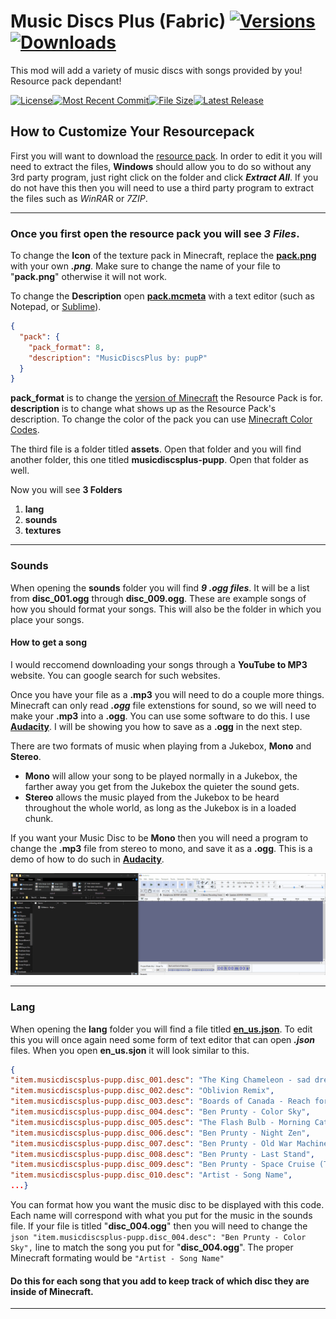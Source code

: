 # Music Discs Plus (Fabric) [![Versions](https://cf.way2muchnoise.eu/versions/musicdiscsplus_all.svg)](https://www.curseforge.com/minecraft/mc-mods/musicdiscsplus) [![Downloads](https://cf.way2muchnoise.eu/full_musicdiscsplus_downloads.svg)](https://www.curseforge.com/minecraft/mc-mods/musicdiscsplus)
This mod will add a variety of music discs with songs provided by you! Resource pack dependant!

[![License](https://img.shields.io/github/license/puppimaniax13/MusicDiscsPlus-Remastered?color=pink&style=for-the-badge)](https://github.com/puppimaniax13/MusicDiscsPlus-Remastered/blob/main/LICENSE)[![Most Recent Commit](https://img.shields.io/github/last-commit/puppimaniax13/MusicDiscsPlus-Remastered?color=pink&style=for-the-badge)]()[![File Size](https://img.shields.io/github/repo-size/puppimaniax13/MusicDiscsPlus-Remastered?color=pink&style=for-the-badge)]()[![Latest Release](https://img.shields.io/github/v/release/puppimaniax13/MusicDiscsPlus-Remastered?color=pink&style=for-the-badge)]()

## How to Customize Your Resourcepack
First you will want to download the [resource pack](https://github.com/puppimaniax13/MusicDiscsPlus-Resource-Pack). In order to edit it you will need to extract the files, **Windows** should allow you to do so without any 3rd party program, just right click on the folder and click ***Extract All***. If you do not have this then you will need to use a third party program to extract the files such as *WinRA*R or *7ZIP*.

__________________________________________________________________________________________________________________

### Once you first open the resource pack you will see *3 Files*. 

To change the **Icon** of the texture pack in Minecraft, replace the [**pack.png**](https://github.com/puppimaniax13/MusicDiscsPlus-Resource-Pack/blob/main/MusicDiscsPlusResourcePack/pack.png) with your own ***.png***. Make sure to change the name of your file to "**pack.png**" otherwise it will not work.


To change the **Description** open [**pack.mcmeta**](https://github.com/puppimaniax13/MusicDiscsPlus-Resource-Pack/blob/main/MusicDiscsPlusResourcePack/pack.mcmeta) with a text editor (such as Notepad, or [Sublime](https://www.sublimetext.com/)). 

```json
{
  "pack": {
    "pack_format": 8,
    "description": "MusicDiscsPlus by: pupP"
  }
}
```
**pack_format** is to change the [version of Minecraft](https://minecraft.fandom.com/wiki/Resource_Pack#Pack_format) the Resource Pack is for.  
**description** is to change what shows up as the Resource Pack's description. To change the color of the pack you can use [Minecraft Color Codes](https://minecraft.fandom.com/wiki/Formatting_codes#Color_codes).

The third file is a folder titled **assets**. Open that folder and you will find another folder, this one titled **musicdiscsplus-pupp**. Open that folder as well. 

Now you will see **3 Folders**
1. **lang**
2. **sounds**
3. **textures**

_______________________

### Sounds
When opening the **sounds** folder you will find ***9 .ogg files***. It will be a list from **disc_001.ogg** through **disc_009.ogg**. These are example songs of how you should format your songs. This will also be the folder in which you place your songs.

#### How to get a song
I would reccomend downloading your songs through a **YouTube to MP3** website. You can google search for such websites.

Once you have your file as a **.mp3** you will need to do a couple more things. Minecraft can only read ***.ogg*** file extenstions for sound, so we will need to make your **.mp3** into a **.ogg**. You can use some software to do this. I use [**Audacity**](https://www.audacityteam.org/download/). I will be showing you how to save as a **.ogg** in the next step.

There are two formats of music when playing from a Jukebox, **Mono** and **Stereo**. 
- **Mono** will allow your song to be played normally in a Jukebox, the farther away you get from the Jukebox the quieter the sound gets.
- **Stereo** allows the music played from the Jukebox to be heard throughout the whole world, as long as the Jukebox is in a loaded chunk.

If you want your Music Disc to be **Mono** then you will need a program to change the **.mp3** file from stereo to mono, and save it as a **.ogg**.
This is a demo of how to do such in [**Audacity**](https://www.audacityteam.org/download/).

![Demo](/disc_ogg_help.gif)
______________
### Lang
When opening the **lang** folder you will find a file titled [**en_us.json**](https://github.com/puppimaniax13/MusicDiscsPlus-Resource-Pack/blob/main/MusicDiscsPlusResourcePack/assets/musicdiscsplus-pupp/lang/en_us.json). To edit this you will once again need some form of text editor that can open ***.json*** files. When you open **en_us.sjon** it will look similar to this. 
```json
{
"item.musicdiscsplus-pupp.disc_001.desc": "The King Chameleon - sad dream",
"item.musicdiscsplus-pupp.disc_002.desc": "Oblivion Remix",
"item.musicdiscsplus-pupp.disc_003.desc": "Boards of Canada - Reach for the Dead",
"item.musicdiscsplus-pupp.disc_004.desc": "Ben Prunty - Color Sky",
"item.musicdiscsplus-pupp.disc_005.desc": "The Flash Bulb - Morning Cathedral",
"item.musicdiscsplus-pupp.disc_006.desc": "Ben Prunty - Night Zen",
"item.musicdiscsplus-pupp.disc_007.desc": "Ben Prunty - Old War Machines",
"item.musicdiscsplus-pupp.disc_008.desc": "Ben Prunty - Last Stand",
"item.musicdiscsplus-pupp.disc_009.desc": "Ben Prunty - Space Cruise (Title)",
"item.musicdiscsplus-pupp.disc_010.desc": "Artist - Song Name",
...}
```
You can format how you want the music disc to be displayed with this code. Each name will correspond with what you put for the music in the sounds file. If your file is titled "**disc_004.ogg**" then you will need to change the ```json "item.musicdiscsplus-pupp.disc_004.desc": "Ben Prunty - Color Sky",``` line to match the song you put for "**disc_004.ogg**". The proper Minecraft formating would be `"Artist - Song Name"`

#### Do this for each song that you add to keep track of which disc they are inside of Minecraft.

____________
